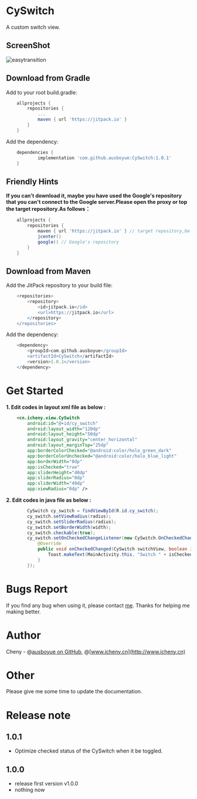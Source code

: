 # CySwitch
A custom switch view.

## ScreenShot
![easytransition](https://github.com/ausboyue/CySwitch/blob/master/art/cy_switch.gif) 

## Download from Gradle

Add to your root build.gradle:
```groovy
    allprojects {
        repositories {
            ...
            maven { url 'https://jitpack.io' }
        }
    }
```

Add the dependency:
```groovy
    dependencies {
            implementation 'com.github.ausboyue:CySwitch:1.0.1'
    }
```

## Friendly Hints
**If you can't download it, maybe you have used the Google's repository that you can't connect to the Google server.Please open the proxy or top the target repository.As follows：**
```groovy
    allprojects {
        repositories {
            maven { url 'https://jitpack.io' } // target repository,be top
            jcenter()
            google() // Google's repository
        }
    }
```

## Download from Maven

Add the JitPack repository to your build file:
```groovy
    <repositories>
        <repository>
            <id>jitpack.io</id>
            <url>https://jitpack.io</url>
        </repository>
    </repositories>
```

Add the dependency:
```groovy
    <dependency>
        <groupId>com.github.ausboyue</groupId>
        <artifactId>CySwitch</artifactId>
        <version>1.0.1</version>
    </dependency>
```

# Get Started

**1. Edit codes in layout xml file as below :**

```xml
    <cn.icheny.view.CySwitch
        android:id="@+id/cy_switch"
        android:layout_width="120dp"
        android:layout_height="50dp"
        android:layout_gravity="center_horizontal"
        android:layout_marginTop="25dp"
        app:borderColorChecked="@android:color/holo_green_dark"
        app:borderColorUnchecked="@android:color/holo_blue_light"
        app:borderWidth="0dp"
        app:isChecked="true"
        app:sliderHeight="40dp"
        app:sliderRadius="0dp"
        app:sliderWidth="40dp"
        app:viewRadius="0dp" />
```

**2. Edit codes in java file as below :**
```java
        CySwitch cy_switch = findViewById(R.id.cy_switch);
        cy_switch.setViewRadius(radius);
        cy_switch.setSliderRadius(radius);
        cy_switch.setBorderWidth(width);
        cy_switch.checkable(true);
        cy_switch.setOnCheckedChangeListener(new CySwitch.OnCheckedChangeListener() {
            @Override
            public void onCheckedChanged(CySwitch switchView, boolean isChecked) {
                Toast.makeText(MainActivity.this, "Switch " + isChecked, Toast.LENGTH_SHORT).show();
            }
        });
```

# Bugs Report

If you find any bug when using it, please contact [me](mailto:ausboyue@qq.com). Thanks for helping me making better.

# Author

Cheny - @[ausboyue on GitHub](https://github.com/ausboyue/), @[www.icheny.cn](http://www.icheny.cn)

# Other

Please give me some time to update the documentation.

# Release note

## 1.0.1
 - Optimize checked status of the CySwitch when it be toggled.

## 1.0.0
 - release first version v1.0.0 
 - nothing now
